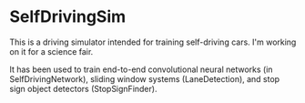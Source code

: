 # SelfDrivingSim
This is a driving simulator intended for training self-driving cars. I'm working on it for a science fair.

It has been used to train end-to-end convolutional neural networks (in SelfDrivingNetwork), sliding window systems (LaneDetection), and stop sign object detectors (StopSignFinder).
